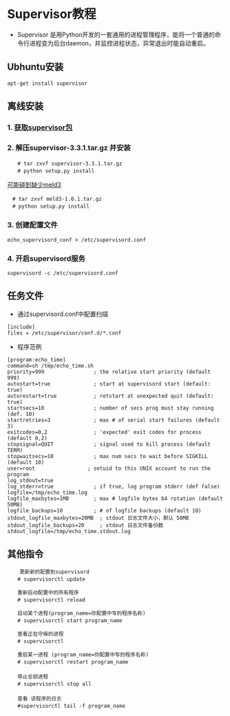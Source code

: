# Supervisor教程

* Supervisor 是用Python开发的一套通用的进程管理程序，能将一个普通的命令行进程变为后台daemon，并监控进程状态，异常退出时能自动重启。

## Ubhuntu安装
```
apt-get install supervisor
```

## 离线安装
### 1. [获取supervisor包](https://github.com/Supervisor/supervisor/releases)

 

### 2. 解压supervisor-3.3.1.tar.gz 并安装 
```
　　# tar zxvf supervisor-3.3.1.tar.gz 
　　# python setup.py install
```
[可能碰到缺少meld3](https://github.com/Supervisor/meld3/releases)
```
　# tar zxvf meld3-1.0.1.tar.gz
　# python setup.py install
```

### 3. 创建配置文件
```
echo_supervisord_conf > /etc/supervisord.conf
```


### 4. 开启supervisord服务
```
supervisord -c /etc/supervisord.conf
```

## 任务文件
* 通过supervisord.conf中配置扫描
```
[include]
files = /etc/supervisor/conf.d/*.conf 
```
* 程序范例
```
[program:echo_time]
command=sh /tmp/echo_time.sh
priority=999                ; the relative start priority (default 999)
autostart=true              ; start at supervisord start (default: true)
autorestart=true            ; retstart at unexpected quit (default: true)
startsecs=10                ; number of secs prog must stay running (def. 10)
startretries=3              ; max # of serial start failures (default 3)
exitcodes=0,2               ; 'expected' exit codes for process (default 0,2)
stopsignal=QUIT             ; signal used to kill process (default TERM)
stopwaitsecs=10             ; max num secs to wait before SIGKILL (default 10)
user=root                 ; setuid to this UNIX account to run the program
log_stdout=true
log_stderr=true             ; if true, log program stderr (def false)
logfile=/tmp/echo_time.log
logfile_maxbytes=1MB        ; max # logfile bytes b4 rotation (default 50MB)
logfile_backups=10          ; # of logfile backups (default 10)
stdout_logfile_maxbytes=20MB  ; stdout 日志文件大小，默认 50MB
stdout_logfile_backups=20     ; stdout 日志文件备份数
stdout_logfile=/tmp/echo_time.stdout.log
```


## 其他指令
```
    更新新的配置到supervisord
　　# supervisorctl update

　　重新启动配置中的所有程序
　　# supervisorctl reload

　　启动某个进程(program_name=你配置中写的程序名称)
　　# supervisorctl start program_name

　　查看正在守候的进程
　　# supervisorctl

　　重启某一进程 (program_name=你配置中写的程序名称)
　　# supervisorctl restart program_name
　　
　　停止全部进程
　　# supervisorctl stop all
　　
　　查看 该程序的日志
　　#supervisorctl tail -f program_name  
```
